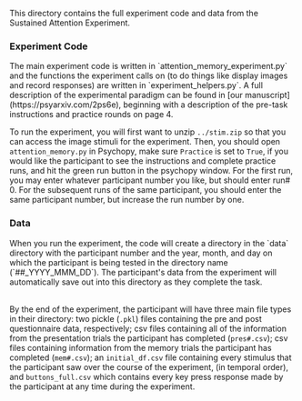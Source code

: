 This directory contains the full experiment code and data from the Sustained Attention Experiment. 

<h3>Experiment Code</h3>
The main experiment code is written in `attention_memory_experiment.py` and the functions the experiment calls on (to do things like display images and record responses) are written in `experiment_helpers.py`. A full description of the experimental paradigm can be found in [our manuscript](https://psyarxiv.com/2ps6e), beginning with a description of the pre-task instructions and practice rounds on page 4. <br />

To run the experiment, you will first want to unzip `../stim.zip` so that you can access the image stimuli for the experiment. Then, you should open `attention_memory.py` in Psychopy, make sure `Practice` is set to `True`, if you would like the participant to see the instructions and complete practice runs, and hit the green run button in the psychopy window. For the first run, you may enter whatever participant number you like, but should enter run# 0. For the subsequent runs of the same participant, you should enter the same participant number, but increase the run number by one.<br />

<h3>Data</h3>
When you run the experiment, the code will create a directory in the `data` directory with the participant number and the year, month, and day on which the participant is being tested in the directory name (`##_YYYY_MMM_DD`). The participant's data from the experiment will automatically save out into this directory as they complete the task. <br /><br />

By the end of the experiment, the participant will have three main file types in their directory: two pickle (`.pkl`) files containing the pre and post questionnaire data, respectively; csv files containing all of the information from the presentation trials the participant has completed (`pres#.csv`); csv files containing information from the memory trials the participant has completed (`mem#.csv`); an `initial_df.csv` file containing every stimulus that the participant saw over the course of the experiment, (in temporal order), and `buttons_full.csv` which contains every key press response made by the participant at any time during the experiment.
